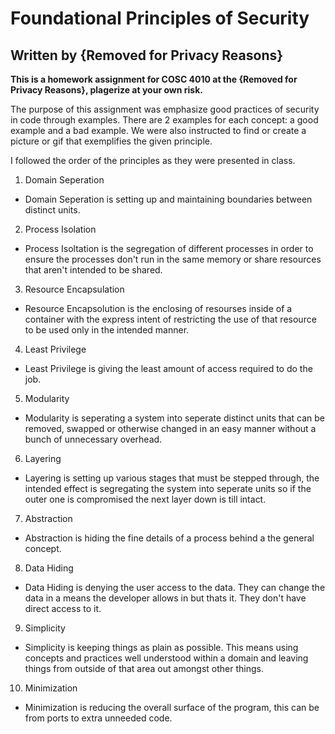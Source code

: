 Foundational Principles of Security 
====================================

Written by {Removed for Privacy Reasons}
-----------------------

**This is a homework assignment for COSC 4010 at the {Removed for Privacy Reasons}, plagerize at your own risk.**

 
The purpose of this assignment was emphasize good practices of security in code through examples. There are 2 examples for each concept: a good example and a bad example. We were also instructed to find or create a picture or gif that exemplifies the given principle.  

I followed the order of the principles as they were presented in class. 

1. Domain Seperation
 - Domain Seperation is setting up and maintaining boundaries between distinct units.
2. Process Isolation
 - Process Isoltation is the segregation of different processes in order to ensure the processes don't run in the same memory or share resources that aren't intended to be shared.  
3. Resource Encapsulation
 - Resource Encapsolution is the enclosing of resourses inside of a container with the express intent of restricting the use of that resource to be used only in the intended manner.  
4. Least Privilege
 - Least Privilege is giving the least amount of access required to do the job. 
5. Modularity
 - Modularity is seperating a system into seperate distinct units that can be removed, swapped or otherwise changed in an easy manner without a bunch of unnecessary overhead. 
6. Layering
 - Layering is setting up various stages that must be stepped through, the intended effect is segregating the system into seperate units so if the outer one is compromised the next layer down is till intact. 
7. Abstraction
 - Abstraction is hiding the fine details of a process behind a the general concept. 
8. Data Hiding
 - Data Hiding is denying the user access to the data. They can change the data in a means the developer allows in but thats it. They don't have direct access to it. 
9. Simplicity
 - Simplicity is keeping things as plain as possible. This means using concepts and practices well understood within a domain and leaving things from outside of that area out amongst other things. 
10. Minimization
 - Minimization is reducing the overall surface of the program, this can be from ports to extra unneeded code. 
